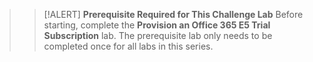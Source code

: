 
> >[!ALERT] **Prerequisite Required for This Challenge Lab**
> Before starting, complete the **Provision an Office 365 E5 Trial Subscription** lab.
> The prerequisite lab only needs to be completed once for all labs in this series.


